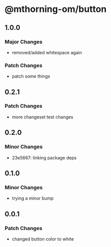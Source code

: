 # @mthorning-om/button

## 1.0.0

### Major Changes

- removed/added whitespace again

### Patch Changes

- patch some things

## 0.2.1

### Patch Changes

- more changeset test changes

## 0.2.0

### Minor Changes

- 23e5667: linking package deps

## 0.1.0

### Minor Changes

- trying a minor bump

## 0.0.1

### Patch Changes

- changed button color to white
